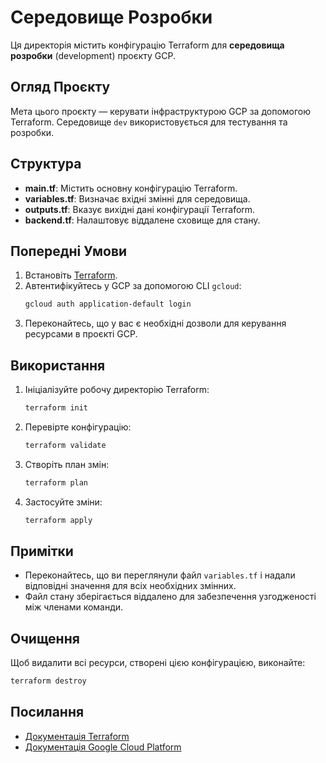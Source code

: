 # Середовище Розробки

Ця директорія містить конфігурацію Terraform для **середовища розробки** (development) проєкту GCP.

## Огляд Проєкту

Мета цього проєкту — керувати інфраструктурою GCP за допомогою Terraform. Середовище `dev` використовується для тестування та розробки.

## Структура

- **main.tf**: Містить основну конфігурацію Terraform.
- **variables.tf**: Визначає вхідні змінні для середовища.
- **outputs.tf**: Вказує вихідні дані конфігурації Terraform.
- **backend.tf**: Налаштовує віддалене сховище для стану.

## Попередні Умови

1. Встановіть [Terraform](https://www.terraform.io/downloads.html).
2. Автентифікуйтесь у GCP за допомогою CLI `gcloud`:
   ```bash
   gcloud auth application-default login
   ```
3. Переконайтесь, що у вас є необхідні дозволи для керування ресурсами в проєкті GCP.

## Використання

1. Ініціалізуйте робочу директорію Terraform:
   ```bash
   terraform init
   ```

2. Перевірте конфігурацію:
   ```bash
   terraform validate
   ```

3. Створіть план змін:
   ```bash
   terraform plan
   ```

4. Застосуйте зміни:
   ```bash
   terraform apply
   ```

## Примітки

- Переконайтесь, що ви переглянули файл `variables.tf` і надали відповідні значення для всіх необхідних змінних.
- Файл стану зберігається віддалено для забезпечення узгодженості між членами команди.

## Очищення

Щоб видалити всі ресурси, створені цією конфігурацією, виконайте:
```bash
terraform destroy
```

## Посилання

- [Документація Terraform](https://www.terraform.io/docs)
- [Документація Google Cloud Platform](https://cloud.google.com/docs)
